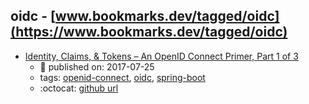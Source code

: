 oidc - [www.bookmarks.dev/tagged/oidc](https://www.bookmarks.dev/tagged/oidc)
---
* [Identity, Claims, & Tokens – An OpenID Connect Primer, Part 1 of 3](https://developer.okta.com/blog/2017/07/25/oidc-primer-part-1)
    * :calendar: published on: 2017-07-25
    * tags: [openid-connect](../tagged/openid-connect.md), [oidc](../tagged/oidc.md), [spring-boot](../tagged/spring-boot.md)
    * :octocat: [github url](https://github.com/oktadeveloper/okta-oidc-flows-example)
